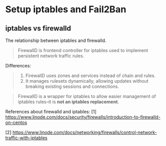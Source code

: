 # Setup iptables and Fail2Ban

## iptables vs firewalld
The relationship between iptables and firewalld.
> FirewallD is frontend controller for iptables used to implement persistent network traffic rules.

Differences:
> 1. FirewallD uses zones and services instead of chain and rules. 
>2. It manages rulesets dynamically, allowing updates without breaking existing sessions and connections.

>FirewallD is a wrapper for iptables to allow easier management of iptables rules–it is **not an iptables replacement**.


References about firewalld and iptables:
[1] https://www.linode.com/docs/security/firewalls/introduction-to-firewalld-on-centos<br/>

[2] https://www.linode.com/docs/networking/firewalls/control-network-traffic-with-iptables